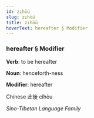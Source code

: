 ```yaml
---
id: zıhöü
slug: zıhöü
title: zıhöü
hoverText: hereafter § Modifier
---
```


### hereafter § Modifier

**Verb**: to be hereafter

**Noun**: henceforth-ness

**Modifier**: hereafter

Chinese 此後 cǐhòu 

*Sino-Tibetan Language Family*